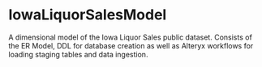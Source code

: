 # IowaLiquorSalesModel
A dimensional model of the Iowa Liquor Sales public dataset. Consists of the ER Model, DDL for database creation as well as Alteryx workflows for loading staging tables and data ingestion.
